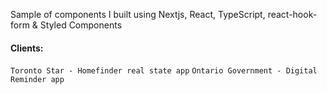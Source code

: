 

Sample of components I built using Nextjs, React, TypeScript, react-hook-form & Styled Components

#### Clients:
`Toronto Star - Homefinder real state app`
`Ontario Government - Digital Reminder app`

